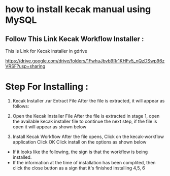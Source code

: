 # how to install kecak manual using MySQL


## Follow This Link Kecak Workflow Installer :
This is Link for Kecak installer in gdrive

https://drive.google.com/drive/folders/1FwhuJbvb9Rr1KHFv5_nQzDSwp96zVRSF?usp=sharing

# Step For Installing :

1. Kecak Installer .rar Extract File
After the file is extracted, it will appear as follows:
<picture>


2. Open the Kecak Installer File
After the file is extracted in stage 1, open the available kecak installer file to continue the next step, if the file is open it will appear as shown below
<picture2>
  
3. Install Kecak Workflow
After the file opens,
Click on the kecak-workflow application
Click OK
Click install on the options as shown below
<picture3>
  
- If it looks like the following, the sign is that the workflow is being installed.
- If the information at the time of installation has been complited, then click the close button as a sign that it's finished installing
4,5, 6



